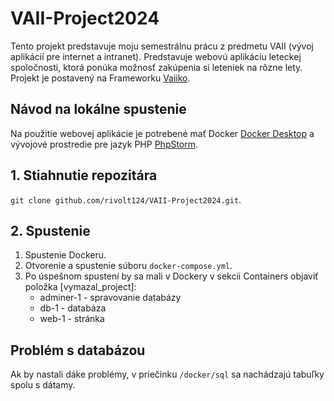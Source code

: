 # VAII-Project2024
Tento projekt predstavuje moju semestrálnu prácu z predmetu VAII (vývoj aplikácií pre internet a intranet). Predstavuje webovú aplikáciu leteckej spoločnosti, ktorá ponúka možnosť zakúpenia si leteniek na rôzne lety.
Projekt je postavený na Frameworku [Vaiiko](https://github.com/thevajko/vaiicko).

## Návod na lokálne spustenie
Na použitie webovej aplikácie je potrebené mať Docker [Docker Desktop](https://www.docker.com) a vývojové prostredie pre jazyk PHP [PhpStorm](https://www.jetbrains.com/phpstorm/).

## 1. Stiahnutie repozitára
```git clone github.com/rivolt124/VAII-Project2024.git```.

## 2. Spustenie 
1. Spustenie Dockeru.
2. Otvorenie a spustenie súboru ```docker-compose.yml```.
3. Po úspešnom spustení by sa mali v Dockery v sekcii Containers objaviť položka [vymazal_project]:
    - adminer-1 - spravovanie databázy
    - db-1 - databáza
    - web-1 - stránka

## Problém s databázou
Ak by nastali dáke problémy, v priečinku ```/docker/sql``` sa nachádzajú tabuľky spolu s dátamy.
